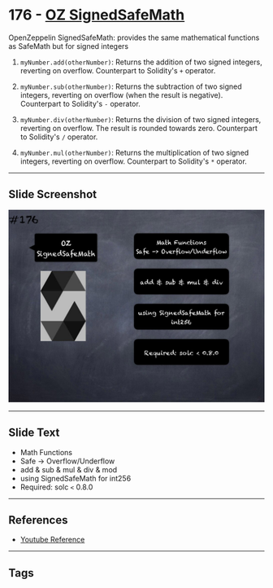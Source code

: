 # 176 - [OZ SignedSafeMath](OZ%20SignedSafeMath.md)
OpenZeppelin SignedSafeMath: provides the same mathematical functions as SafeMath but for signed integers

1. `myNumber.add(otherNumber)`: Returns the addition of two signed integers, reverting on overflow. Counterpart to Solidity's `+` operator.
    
2. `myNumber.sub(otherNumber)`: Returns the subtraction of two signed integers, reverting on overflow (when the result is negative). Counterpart to Solidity's `-` operator.
    
3. `myNumber.div(otherNumber)`: Returns the division of two signed integers, reverting on overflow. The result is rounded towards zero. Counterpart to Solidity's `/` operator.
    
4. `myNumber.mul(otherNumber)`: Returns the multiplication of two signed integers, reverting on overflow. Counterpart to Solidity's `*` operator.

___
## Slide Screenshot
![176.jpg](../../images/3.%20Solidity%20201/176.jpg)
___
## Slide Text
- Math Functions
- Safe -> Overflow/Underflow
- add & sub & mul & div & mod
- using SignedSafeMath for int256
- Required: solc `<` 0.8.0
___
## References
- [Youtube Reference](https://youtu.be/L_9Fk6HRwpU?t=940)
___
## Tags